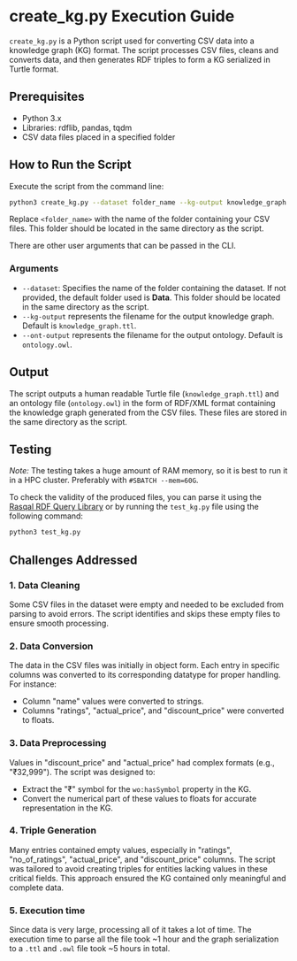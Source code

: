 # create_kg.py Execution Guide
`create_kg.py` is a Python script used for converting CSV data into a knowledge graph (KG) format. The script processes CSV files, cleans and converts data, and then generates RDF triples to form a KG serialized in Turtle format.

## Prerequisites
- Python 3.x
- Libraries: rdflib, pandas, tqdm
- CSV data files placed in a specified folder

## How to Run the Script
Execute the script from the command line:

```bash
python3 create_kg.py --dataset folder_name --kg-output knowledge_graph.ttl --ont-output ontology.owl
```

Replace `<folder_name>` with the name of the folder containing your CSV files. This folder should be located in the same directory as the script.

There are other user arguments that can be passed in the CLI. 

### Arguments

- `--dataset`: Specifies the name of the folder containing the dataset. If not provided, the default folder used is **Data**. This folder should be located in the same directory as the script.
- `--kg-output` represents the filename for the output knowledge graph. Default is `knowledge_graph.ttl`.
- `--ont-output` represents the filename for the output ontology. Default is `ontology.owl`.

## Output

The script outputs a human readable Turtle file (`knowledge_graph.ttl`) and an ontology file (`ontology.owl`) in the form of RDF/XML format containing the knowledge graph generated from the CSV files. These files are stored in the same directory as the script.

## Testing
*Note:* The testing takes a huge amount of RAM memory, so it is best to run it in a HPC cluster. Preferably with `#SBATCH --mem=60G`.

To check the validity of the produced files, you can parse it using the [Rasqal RDF Query Library](https://librdf.org/rasqal/) or by running the `test_kg.py` file using the following command:
```bash
python3 test_kg.py
```

## Challenges Addressed
### 1. Data Cleaning
Some CSV files in the dataset were empty and needed to be excluded from parsing to avoid errors. The script identifies and skips these empty files to ensure smooth processing.

### 2. Data Conversion
The data in the CSV files was initially in object form. Each entry in specific columns was converted to its corresponding datatype for proper handling. For instance:

- Column "name" values were converted to strings.
- Columns "ratings", "actual_price", and "discount_price" were converted to floats.
### 3. Data Preprocessing
Values in "discount_price" and "actual_price" had complex formats (e.g., "₹32,999"). The script was designed to:

- Extract the "₹" symbol for the `wo:hasSymbol` property in the KG.
- Convert the numerical part of these values to floats for accurate representation in the KG.
### 4. Triple Generation
Many entries contained empty values, especially in "ratings", "no_of_ratings", "actual_price", and "discount_price" columns. The script was tailored to avoid creating triples for entities lacking values in these critical fields. This approach ensured the KG contained only meaningful and complete data.
### 5. Execution time
Since data is very large, processing all of it takes a lot of time. The execution time to parse all the file took ~$1$ hour and the graph serialization to a `.ttl` and `.owl` file took ~$5$ hours in total.
